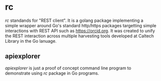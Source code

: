 
# rc

_rc_ standands for "REST client".  It is a golang package implementing a simple 
wrapper around Go's standard http/https packages targetting simple interactions
with REST API such as https://orcid.org. It was created to unify the REST interaction
across multiple harvesting tools developed at Caltech Library in the Go lanuage.

## apiexplorer

_apiexplorer_ is just a proof of concept command line program to demonstrate using _rc_
package in Go programs.

